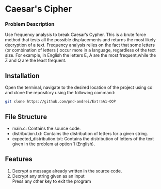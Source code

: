 # Caesar's Cipher

### Problem Description
Use frequency analysis to break Caesar’s Cypher. This is a brute force method that tests all the possible displacements and returns the most likely decryption of a text. Frequency analysis relies on the fact that some letters (or combination of letters ) occur more in a language, regardless of the text size. For example, in English the letters E, A are the most frequent,while the Z and Q are the least frequent.

## Installation

Open the terminal, navigate to the desired location of the project using cd and clone the repository using the following command:

```bash
git clone https://github.com/pnd-andrei/ExtraA1-OOP
```

## File Structure
* main.c: Contains the source code.
* distribution.txt: Contains the distribution of letters for a given string.
* expected_distribution.txt: Contains the distribution of letters of the text given in the problem at option 1 (English).


## Features

1. Decrypt a message already written in the source code.
2. Decrypt any string given as an input\
Press any other key to exit the program
